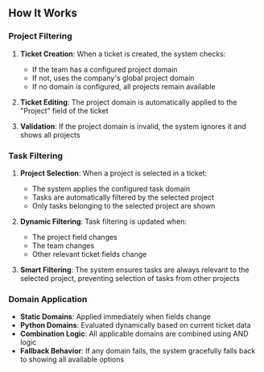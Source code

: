 ## How It Works

### Project Filtering
1. **Ticket Creation**: When a ticket is created, the system checks:
   - If the team has a configured project domain
   - If not, uses the company's global project domain
   - If no domain is configured, all projects remain available

2. **Ticket Editing**: The project domain is automatically applied to the "Project" field of the ticket

3. **Validation**: If the project domain is invalid, the system ignores it and shows all projects

### Task Filtering
1. **Project Selection**: When a project is selected in a ticket:
   - The system applies the configured task domain
   - Tasks are automatically filtered by the selected project
   - Only tasks belonging to the selected project are shown

2. **Dynamic Filtering**: Task filtering is updated when:
   - The project field changes
   - The team changes
   - Other relevant ticket fields change

3. **Smart Filtering**: The system ensures tasks are always relevant to the selected project, preventing selection of tasks from other projects

### Domain Application
- **Static Domains**: Applied immediately when fields change
- **Python Domains**: Evaluated dynamically based on current ticket data
- **Combination Logic**: All applicable domains are combined using AND logic
- **Fallback Behavior**: If any domain fails, the system gracefully falls back to showing all available options

